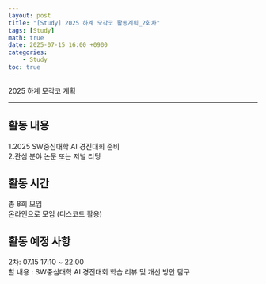 ```yaml
---
layout: post
title: "[Study] 2025 하계 모각코 활동계획_2회차"
tags: [Study]
math: true
date: 2025-07-15 16:00 +0900
categories:
    - Study
toc: true
---
```

2025 하계 모각코 계획
* * *
## 활동 내용
1.2025 SW중심대학 AI 경진대회 준비   
2.관심 분야 논문 또는 저널 리딩   
## 활동 시간
총 8회 모임   
온라인으로 모임 (디스코드 활용)  
## 활동 예정 사항   
2차: 07.15 17:10 ~ 22:00   
할 내용 : SW중심대학 AI 경진대회 학습 리뷰 및 개선 방안 탐구
 

